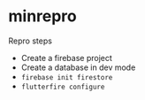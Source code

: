 # minrepro

Repro steps

- Create a firebase project
- Create a database in dev mode
- `firebase init firestore`
- `flutterfire configure`
